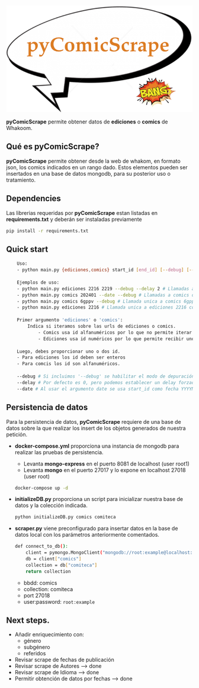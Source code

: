 <p align="center">
  <img src="https://github.com/malambra/pycomicscrape/blob/main/pycomicscrape.png" />
</p>

**pyComicScrape** permite obtener datos de **ediciones** o **comics** de Whakoom.

## Qué es pyComicScrape?

**pyComicScrape** permite obtener desde la web de whakom, en formato json, los comics indicados en un rango dado. Estos elementos pueden ser insertados en una base de datos mongodb, para su posterior uso o tratamiento.

## Dependencies

Las librerias requeridas por **pyComicScrape** estan listadas en **requirements.txt** y deberán ser instaladas previamente

```bash
pip install -r requirements.txt
```

## Quick start

```bash
    Uso:
    - python main.py {ediciones,comics} start_id [end_id] [--debug] [--delay] [--date]

    Ejemplos de uso:
    - python main.py ediciones 2216 2219 --debug --delay 2 # Llamadas a ediciones del rango 2216...2219 con 2 segundos de delay
    - python main.py comics 202401 --date --debug # Llamadas a comics de todos los comics publicados en Enero 2024
    - python main.py comics 6gppv --debug # Llamada unica a comics 6gppv impresion por pantalla
    - python main.py ediciones 2216 # Llamada unica a ediciones 2216 con inserción en bbdd

    Primer argumento 'ediciones' o 'comics':
        Indica si iteramos sobre las urls de ediciones o comics.
            - Comics usa id alfanuméricos por lo que no permite iterar sobre ellos y obtiene un único elemento.
            - Ediciones usa id numéricos por lo que permite recibir uno o dos argumentos, dependiendo de si obtenemos un único elemento o todos los elementos de un intervalo.

    Luego, debes proporcionar uno o dos id.
    - Para ediciones los id deben ser enteros
    - Para comcis los id son alfanuméricos.

    --debug # Si incluimos '--debug' se habilitar el modo de depuración y no se realizan inserciones en bbdd
    --delay # Por defecto es 0, pero podemos establecer un delay forzado entre peticiones.
    --date # Al usar el argumento date se usa start_id como fecha YYYYMM, para obtener los comics publicados ese mes invocando a /comics/ids
```
    
## Persistencia de datos
Para  la persistencia de datos, **pyComicScrape** requiere de una base de datos sobre la que realizar los insert de los objetos generados de nuestra petición.

- **docker-compose.yml** proporciona una instancia de mongodb para realizar las pruebas de persistencia.
    - Levanta **mongo-express** en el puerto 8081 de localhost (user root1)
    - Levanta **mongo** en el puerto 27017 y lo expone en localhost 27018 (user root)
    ```bash
    docker-compose up -d
    ```

- **initializeDB.py** proporciona un script para inicializar nuestra base de datos y la colección indicada.
    ```bash
    python initializeDB.py comics comiteca
    ```
- **scraper.py** viene preconfigurado para insertar datos en la base de datos local con los parámetros anteriormente comentados.
    ```bash
    def connect_to_db():
        client = pymongo.MongoClient("mongodb://root:example@localhost:27018/")
        db = client["comics"]
        collection = db["comiteca"]
        return collection
    ```
    - bbdd: comics
    - collection: comiteca
    - port 27018
    - user:password: `root:example`

## Next steps.
- Añadir enriquecimiento con:
    - género
    - subgénero
    - referidos
- Revisar scrape de fechas de publicación
- Revisar scrape de Autores --> done
- Revisar scrape de Idioma --> done
- Permitir obtención de datos por fechas --> done